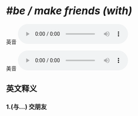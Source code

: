 # ***\#be / make friends (with)*** 
英音
<audio src="./media/be friends with1_AAC.aac" controls="controls"></audio>

美音
<audio src="./media/be friends with2_AAC.aac" controls="controls"></audio>



  

英文释义
---
### 1.**(与…) 交朋友**  


